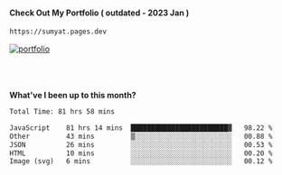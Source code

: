 #### Check Out My Portfolio ( outdated - 2023 Jan ) 
````bash
https://sumyat.pages.dev
````

<a href='https://sumyat.pages.dev/'>
    <img src='https://github.com/sumyat-aung/sumyat-aung/assets/108873224/c9b4f2be-c585-4dd3-84e1-692c3854a6d8' alt='portfolio' align='center' />
</a>


<br />
<br />


<br />
<br />

**What've I been up to this month?**

<!--START_SECTION:waka-->

```txt
Total Time: 81 hrs 58 mins

JavaScript    81 hrs 14 mins  ████████████████████████▓   98.22 %
Other         43 mins         ▒░░░░░░░░░░░░░░░░░░░░░░░░   00.88 %
JSON          26 mins         ░░░░░░░░░░░░░░░░░░░░░░░░░   00.53 %
HTML          10 mins         ░░░░░░░░░░░░░░░░░░░░░░░░░   00.20 %
Image (svg)   6 mins          ░░░░░░░░░░░░░░░░░░░░░░░░░   00.12 %
```

<!--END_SECTION:waka-->




